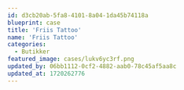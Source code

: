 ```yaml
---
id: d3cb20ab-5fa8-4101-8a04-1da45b74118a
blueprint: case
title: 'Friis Tattoo'
name: 'Friis Tattoo'
categories:
  - Butikker
featured_image: cases/lukv6yc3rf.png
updated_by: 06bb1112-0cf2-4882-aab0-78c45af5aa8c
updated_at: 1720262776
---
```

